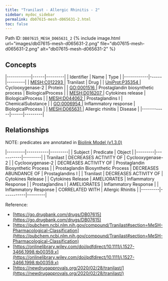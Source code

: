 ```yaml
---
title: "Tranilast - Allergic Rhinitis - 2"
sidebar: mydoc_sidebar
permalink: db07615-mesh-d065631-2.html
toc: false 
---
```



Path ID: `DB07615_MESH_D065631_2`
{% include image.html url="images/db07615-mesh-d065631-2.png" file="db07615-mesh-d065631-2.png" alt="db07615-mesh-d065631-2" %}

## Concepts

|------------|------|---------|
| Identifier | Name | Type    |
|------------|------|---------|
| <a href="https://identifiers.org/MESH:C012293">MESH:C012293 </a> | Tranilast | Drug |
| <a href="https://identifiers.org/UniProt:P35354">UniProt:P35354 </a> | Cyclooxygenase-2 | Protein |
| <a href="https://identifiers.org/GO:0001516">GO:0001516 </a> | Prostaglandin biosynthetic process | BiologicalProcess |
| <a href="https://identifiers.org/MESH:D016207">MESH:D016207 </a> | Cytokines release | BiologicalProcess |
| <a href="https://identifiers.org/MESH:D044062">MESH:D044062 </a> | Prostaglandins I | ChemicalSubstance |
| <a href="https://identifiers.org/GO:0006954">GO:0006954 </a> | Inflammatory response | BiologicalProcess |
| <a href="https://identifiers.org/MESH:D065631">MESH:D065631 </a> | Allergic rhinitis | Disease |
|------------|------|---------|

## Relationships


NOTE: predicates are annotated in <a href="https://github.com/biolink/biolink-model/releases/tag/v1.3.0">Biolink Model (v1.3.0)</a>

|---------|-----------|---------|
| Subject | Predicate | Object  |
|---------|-----------|---------|
| Tranilast | DECREASES ACTIVITY OF | Cyclooxygenase-2 |
| Cyclooxygenase-2 | DECREASES ACTIVITY OF | Prostaglandin Biosynthetic Process |
| Prostaglandin Biosynthetic Process | DECREASES ABUNDANCE OF | Prostaglandins I |
| Tranilast | DECREASES ACTIVITY OF | Cytokines Release |
| Cytokines Release | AMELIORATES | Inflammatory Response |
| Prostaglandins I | AMELIORATES | Inflammatory Response |
| Inflammatory Response | CORRELATED WITH | Allergic Rhinitis |
|---------|-----------|---------|

Reference: 
  - [https://go.drugbank.com/drugs/DB07615](https://go.drugbank.com/drugs/DB07615)
  - [https://pubchem.ncbi.nlm.nih.gov/compound/Tranilast#section=MeSH-Pharmacological-Classification](https://pubchem.ncbi.nlm.nih.gov/compound/Tranilast#section=MeSH-Pharmacological-Classification)
  - [https://onlinelibrary.wiley.com/doi/pdfdirect/10.1111/j.1527-3466.1998.tb00359.x](https://onlinelibrary.wiley.com/doi/pdfdirect/10.1111/j.1527-3466.1998.tb00359.x)
  - [https://newdrugapprovals.org/2020/02/28/tranilast/](https://newdrugapprovals.org/2020/02/28/tranilast/)
